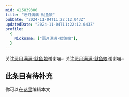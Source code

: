 ```yaml
---
mid: 415839306
title: "恶月满满-鱿鱼娘"
pubDate: "2024-11-04T11:22:12.043Z"
updatedDate: "2024-11-04T11:22:12.043Z"
profile:
  {
    Nickname: ["恶月满满-鱿鱼娘"],
  }
---
```


关注[恶月满满-鱿鱼娘](https://space.bilibili.com/415839306)谢谢喵~ 关注[恶月满满-鱿鱼娘](https://space.bilibili.com/415839306)谢谢喵~

## 此条目有待补充
你可以在[这里](https://github.com/Yuhanawa/VTuber.ICU-Content/edit/master/v/恶月满满-鱿鱼娘/index.md)编辑本文
